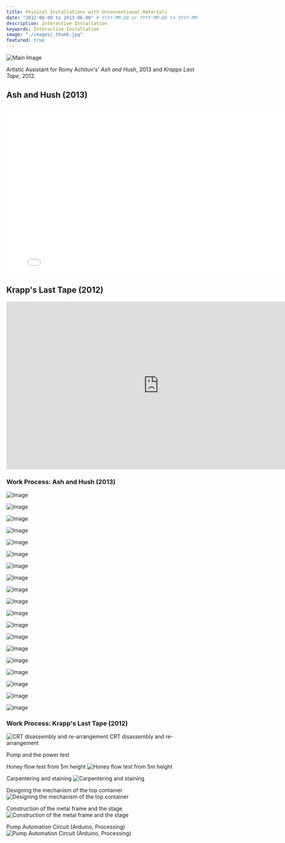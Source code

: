 ```yaml
---
title: Physical Installations with Unconventional Materials
date: "2012-08-00 to 2013-06-00" # YYYY-MM-DD or YYYY-MM-DD to YYYY-MM-DD or YYYY-MM-DD, YYYY-MM-DD, YYYY-MM-DD
description: Interactive Installation
keywords: Interactive Installation
image: "./images/_thumb.jpg"
featured: true
---
```


![Main Image](./images/_main.jpg)

Artistic Assistant for Romy Achituv's' _Ash and Hush_, 2013 and _Krapps Last Tape_, 2012.

## Ash and Hush (2013)

<iframe src="//player.vimeo.com/video/83819049?portrait=0" width="800" height="440" frameborder="0" webkitallowfullscreen mozallowfullscreen allowfullscreen></iframe>

## Krapp's Last Tape (2012)

<iframe src="http://player.vimeo.com/video/57201828?portrait=0" width="800" height="440" frameborder="0" webkitAllowFullScreen mozallowfullscreen allowFullScreen></iframe>

### Work Process: Ash and Hush (2013)

![Image](./images/hush-n-ash_001.jpg)

![Image](./images/hush-n-ash_002.jpg)

![Image](./images/hush-n-ash_003.jpg)

![Image](./images/hush-n-ash_004.jpg)

![Image](./images/hush-n-ash_005.jpg)

![Image](./images/hush-n-ash_006.jpg)

![Image](./images/hush-n-ash_007.jpg)

![Image](./images/hush-n-ash_008.jpg)

![Image](./images/hush-n-ash_009.jpg)

![Image](./images/hush-n-ash_010.jpg)

![Image](./images/hush-n-ash_011.jpg)

![Image](./images/hush-n-ash_012.jpg)

![Image](./images/hush-n-ash_013.jpg)

![Image](./images/hush-n-ash_014.jpg)

![Image](./images/hush-n-ash_015.jpg)

![Image](./images/hush-n-ash_016.jpg)

![Image](./images/hush-n-ash_017.jpg)

![Image](./images/hush-n-ash_018.jpg)

![Image](./images/hush-n-ash_019.jpg)

### Work Process: Krapp's Last Tape (2012)

![CRT disassembly and re-arrangement](images/Krapps_crt_pump.jpg)
CRT disassembly and re-arrangement

Pump and the power test

Honey flow test from 5m height
![Honey flow test from 5m height](images/Krapps_honeyflow.jpg)

Carpentering and staining
![Carpentering and staining](images/Krapps_table.jpg)

Designing the mechanism of the top container
![Designing the mechanism of the top container](images/Krapps_top.jpg)

Construction of the metal frame and the stage
![Construction of the metal frame and the stage](images/Krapps_stage.jpg)

Pump Automation Circuit (Arduino, Processing)
![Pump Automation Circuit (Arduino, Processing)](images/Krapps_circuit.jpg)
